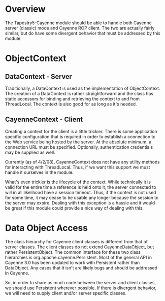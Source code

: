 # Overview #

The Tapestry5-Cayenne module should be able to handle both Cayenne server (classic) mode and Cayenne ROP client.  The two are actually fairly similar, but do have some divergent behavior that must be addressed by this module.

# ObjectContext #

## DataContext - Server ##

Traditionally, a DataContext is used as the implementation of ObjectContext.  The creation of a DataContext is rather straightforward and the class has static accessors for binding and retrieving the context to and from ThreadLocal.  The context is also good for as long as it's needed.

## CayenneContext - Client ##

Creating a context for the client is a little trickier.  There is some application specific configuration that is required in order to establish a connection to the Web service being hosted by the server.  At the absolute minimum, a connection URL must be specified.  Optionally, authentication credentials may be supplied as well.

Currently (as of 4/2/08), CayenneContext does not have any utility methods for interacting with ThreadLocal.  Thus, if we want this support we must handle it ourselves in the module.

What's even trickier is the lifecycle of the context.  While technically it is valid for the entire time a reference is held onto it, the server connected to will in all likelihood have a session timeout.  Thus, if the context is not used for some time, it may cease to be usable any longer because the session to the server may expire.  Dealing with this exception is a hassle and it would be great if this module could provide a nice way of dealing with this.


# Data Object Access #

The class hierarchy for Cayenne client classes is different from that of server classes.  The client classes do not extend CayenneDataObject, but rather PersistentObject.  The common interface for these two class hierarchies is org.apache.cayenne.Persistent.  Most of the general API in Cayenne 3.0 has been updated to work with Persistent rather than DataObject.  Any cases that it isn't are likely bugs and should be addressed in Cayenne.

So, in order to share as much code between the server and client classes, we should use Persistent wherever possible.  If there is divergent behavior, we will need to supply client and/or server specific classes.